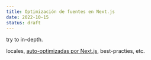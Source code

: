 ```yaml
---
title: Optimización de fuentes en Next.js
date: 2022-10-15
status: draft
---
```


try to in-depth.

locales, [auto-optimizadas por Next.js](https://nextjs.org/docs/basic-features/font-optimization), best-practies, etc.
